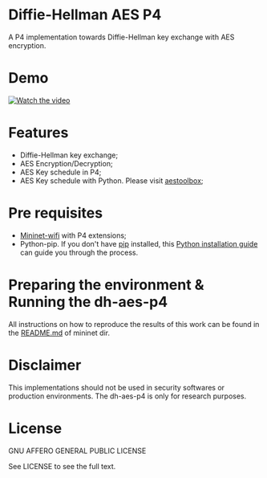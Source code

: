 
# Diffie-Hellman AES P4

A P4 implementation towards Diffie-Hellman key exchange with AES encryption.

# Demo

[![Watch the video](https://img.youtube.com/vi/T-D1KVIuvjA/xx.jpg)](https://youtu.be/)

# Features

* Diffie-Hellman key exchange;
* AES Encryption/Decryption;
* AES Key schedule in P4;
* AES Key schedule with Python. Please visit [aestoolbox](https://github.com/emdneto/aestoolbox);

# Pre requisites

* [Mininet-wifi](https://github.com/intrig-unicamp/mininet-wifi) with P4 extensions;
* Python-pip. If you don't have [pip](https://pip.pypa.io) installed, this [Python installation guide](http://docs.python-guide.org/en/latest/starting/installation/) can guide you through the process.

# Preparing the environment & Running the dh-aes-p4 

All instructions on how to reproduce the results of this work can be found in the [README.md](./mininet/README.md) of mininet dir. 


# Disclaimer

This implementations should not be used in security softwares or production environments. The dh-aes-p4 is only for research purposes.

# License

GNU AFFERO GENERAL PUBLIC LICENSE

See LICENSE to see the full text.

